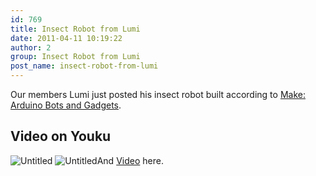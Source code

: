 ```yaml
---
id: 769
title: Insect Robot from Lumi
date: 2011-04-11 10:19:22
author: 2
group: Insect Robot from Lumi
post_name: insect-robot-from-lumi
---
```


Our members Lumi just posted his insect robot built according to [Make: Arduino Bots and Gadgets](http://oreilly.com/catalog/0636920010371).

## Video on Youku

![Untitled](http://139.162.84.35/wp-content/uploads/2011/04/untitled1.jpg "untitled.jpg") ![Untitled](http://139.162.84.35/wp-content/uploads/2011/04/untitled2.jpg "untitled.jpg")And [Video](http://www.flickr.com/photos/lumi3005/5603826772/) here.